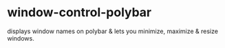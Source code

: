 # window-control-polybar
displays window names on polybar &amp; lets you minimize, maximize &amp; resize windows.
